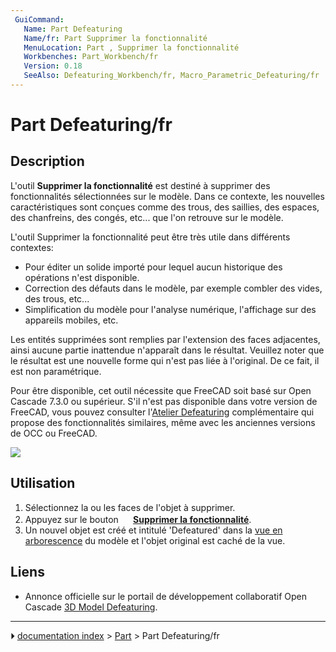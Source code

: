 ```yaml
---
 GuiCommand:
   Name: Part Defeaturing
   Name/fr: Part Supprimer la fonctionnalité
   MenuLocation: Part , Supprimer la fonctionnalité
   Workbenches: Part_Workbench/fr
   Version: 0.18
   SeeAlso: Defeaturing_Workbench/fr, Macro_Parametric_Defeaturing/fr
---
```


# Part Defeaturing/fr

## Description

L\'outil **Supprimer la fonctionnalité** est destiné à supprimer des fonctionnalités sélectionnées sur le modèle. Dans ce contexte, les nouvelles caractéristiques sont conçues comme des trous, des saillies, des espaces, des chanfreins, des congés, etc\... que l\'on retrouve sur le modèle.

L'outil Supprimer la fonctionnalité peut être très utile dans différents contextes:

-   Pour éditer un solide importé pour lequel aucun historique des opérations n\'est disponible.
-   Correction des défauts dans le modèle, par exemple combler des vides, des trous, etc\...
-   Simplification du modèle pour l\'analyse numérique, l\'affichage sur des appareils mobiles, etc.

Les entités supprimées sont remplies par l'extension des faces adjacentes, ainsi aucune partie inattendue n\'apparaît dans le résultat. Veuillez noter que le résultat est une nouvelle forme qui n\'est pas liée à l\'original. De ce fait, il est non paramétrique.

Pour être disponible, cet outil nécessite que FreeCAD soit basé sur Open Cascade 7.3.0 ou supérieur. S\'il n\'est pas disponible dans votre version de FreeCAD, vous pouvez consulter l\'[Atelier Defeaturing](Defeaturing_Workbench/fr.md) complémentaire qui propose des fonctionnalités similaires, même avec les anciennes versions de OCC ou FreeCAD.

![](images/Part_Defeaturing_example.png )

## Utilisation

1.  Sélectionnez la ou les faces de l\'objet à supprimer.
2.  Appuyez sur le bouton **<img src="images/Part_Defeaturing.svg" width=16px> [Supprimer la fonctionnalité](Part_Defeaturing/fr.md)**.
3.  Un nouvel objet est créé et intitulé \'Defeatured\' dans la [vue en arborescence](Tree_view/fr.md) du modèle et l\'objet original est caché de la vue.

## Liens

-   Annonce officielle sur le portail de développement collaboratif Open Cascade [3D Model Defeaturing](https://dev.opencascade.org/index.php?q=node/1211).



---
⏵ [documentation index](../README.md) > [Part](Part_Workbench.md) > Part Defeaturing/fr
